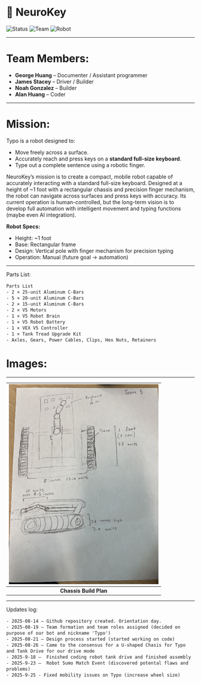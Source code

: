 # 🧠 NeuroKey

![Status](https://img.shields.io/badge/Status-In%20Progress-blue)
![Team](https://img.shields.io/badge/Team-4%20Members-purple)
![Robot](https://img.shields.io/badge/Robot-Typo-orange)

---

# Team Members:
- **George Huang** – Documenter / Assistant programmer
- **James Stacey** – Driver / Builder  
- **Noah Gonzalez** – Builder
- **Alan Huang** – Coder

---

# Mission:
Typo is a robot designed to:  
- Move freely across a surface.  
- Accurately reach and press keys on a **standard full-size keyboard**.  
- Type out a complete sentence using a robotic finger.  

NeuroKey’s mission is to create a compact, mobile robot capable of accurately interacting with a standard full-size keyboard.
Designed at a height of ~1 foot with a rectangular chassis and precision finger mechanism, the robot can navigate across surfaces and press keys with accuracy. Its current operation is human-controlled, but the long-term vision is to develop full automation with intelligent movement and typing functions (maybe even AI integration).

**Robot Specs:**  
- Height: ~1 foot  
- Base: Rectangular frame  
- Design: Vertical pole with finger mechanism for precision typing  
- Operation: Manual (future goal → automation)  

---

Parts List:
```ansi
Parts List
- 2 × 25-unit Aluminum C-Bars  
- 5 × 20-unit Aluminum C-Bars  
- 2 × 15-unit Aluminum C-Bars  
- 2 × V5 Motors  
- 1 × V5 Robot Brain  
- 1 × V5 Robot Battery  
- 1 × VEX V5 Controller  
- 1 × Tank Tread Upgrade Kit  
- Axles, Gears, Power Cables, Clips, Hex Nuts, Retainers  
```
# Images:
---
| <kbd><img src="images/IMG_6245.jpeg" alt="Chassis Build Plan" width="400"></kbd> |
|:--:|
| **Chassis Build Plan** |
---

Updates log:
```ansi
- 2025-08-14 – Github repository created. Orientation day.
- 2025-08-19 – Team formation and team roles assigned (decided on purpose of our bot and nickname 'Typo')
- 2025-08-21 – Design process started (started working on code)
- 2025-08-26 – Came to the consensus for a U-shaped Chasis for Typo and Tank Drive for our drive mode
- 2025-9-18 –  Finished coding robot tank drive and finished assembly
- 2025-9-23 –  Robot Sumo Match Event (discovered potental flaws and problems)
- 2025-9-25 - Fixed mobility issues on Typo (increase wheel size)
